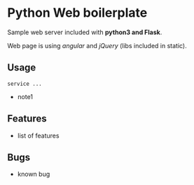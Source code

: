 Python Web boilerplate
========================================

Sample web server included with **python3 and Flask**.

Web page is using *angular* and *jQuery* (libs included in static).

Usage
-----
```
service ...
```

- note1


Features
---------

- list of features

Bugs
-------

- known bug
